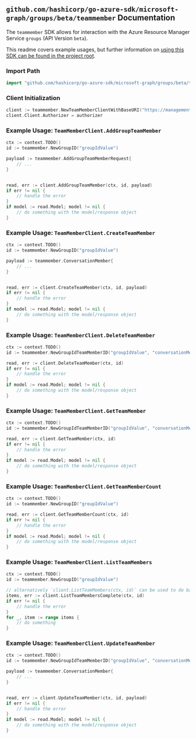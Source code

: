 
## `github.com/hashicorp/go-azure-sdk/microsoft-graph/groups/beta/teammember` Documentation

The `teammember` SDK allows for interaction with the Azure Resource Manager Service `groups` (API Version `beta`).

This readme covers example usages, but further information on [using this SDK can be found in the project root](https://github.com/hashicorp/go-azure-sdk/tree/main/docs).

### Import Path

```go
import "github.com/hashicorp/go-azure-sdk/microsoft-graph/groups/beta/teammember"
```


### Client Initialization

```go
client := teammember.NewTeamMemberClientWithBaseURI("https://management.azure.com")
client.Client.Authorizer = authorizer
```


### Example Usage: `TeamMemberClient.AddGroupTeamMember`

```go
ctx := context.TODO()
id := teammember.NewGroupID("groupIdValue")

payload := teammember.AddGroupTeamMemberRequest{
	// ...
}


read, err := client.AddGroupTeamMember(ctx, id, payload)
if err != nil {
	// handle the error
}
if model := read.Model; model != nil {
	// do something with the model/response object
}
```


### Example Usage: `TeamMemberClient.CreateTeamMember`

```go
ctx := context.TODO()
id := teammember.NewGroupID("groupIdValue")

payload := teammember.ConversationMember{
	// ...
}


read, err := client.CreateTeamMember(ctx, id, payload)
if err != nil {
	// handle the error
}
if model := read.Model; model != nil {
	// do something with the model/response object
}
```


### Example Usage: `TeamMemberClient.DeleteTeamMember`

```go
ctx := context.TODO()
id := teammember.NewGroupIdTeamMemberID("groupIdValue", "conversationMemberIdValue")

read, err := client.DeleteTeamMember(ctx, id)
if err != nil {
	// handle the error
}
if model := read.Model; model != nil {
	// do something with the model/response object
}
```


### Example Usage: `TeamMemberClient.GetTeamMember`

```go
ctx := context.TODO()
id := teammember.NewGroupIdTeamMemberID("groupIdValue", "conversationMemberIdValue")

read, err := client.GetTeamMember(ctx, id)
if err != nil {
	// handle the error
}
if model := read.Model; model != nil {
	// do something with the model/response object
}
```


### Example Usage: `TeamMemberClient.GetTeamMemberCount`

```go
ctx := context.TODO()
id := teammember.NewGroupID("groupIdValue")

read, err := client.GetTeamMemberCount(ctx, id)
if err != nil {
	// handle the error
}
if model := read.Model; model != nil {
	// do something with the model/response object
}
```


### Example Usage: `TeamMemberClient.ListTeamMembers`

```go
ctx := context.TODO()
id := teammember.NewGroupID("groupIdValue")

// alternatively `client.ListTeamMembers(ctx, id)` can be used to do batched pagination
items, err := client.ListTeamMembersComplete(ctx, id)
if err != nil {
	// handle the error
}
for _, item := range items {
	// do something
}
```


### Example Usage: `TeamMemberClient.UpdateTeamMember`

```go
ctx := context.TODO()
id := teammember.NewGroupIdTeamMemberID("groupIdValue", "conversationMemberIdValue")

payload := teammember.ConversationMember{
	// ...
}


read, err := client.UpdateTeamMember(ctx, id, payload)
if err != nil {
	// handle the error
}
if model := read.Model; model != nil {
	// do something with the model/response object
}
```
